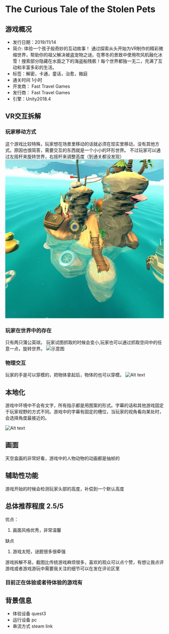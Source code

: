 # The Curious Tale of the Stolen Pets
## 游戏概况
- 发行日期：2019/11/14 
- 简介: 体验一个孩子般奇妙的互动故事！ 通过探索从头开始为VR制作的精彩微缩世界，帮助你的祖父解决被盗宠物之谜。在寒冬的景致中使用吹风机融化冰雪！搜索部分隐藏在水面之下的海盗船残骸！每个世界都独一无二，充满了互动和丰富多彩的生活。
- 标签：解密，卡通，童话，治愈，箱庭
- 通关时间 1小时
- 开发商：
Fast Travel Games
- 发行商：
Fast Travel Games
- 引擎：Unity2018.4

## VR交互拆解
### 玩家移动方式
这个游戏比较特殊，玩家想在场景里移动的话就必须在现实里移动，没有其他方式。原因也很简答，需要交互的东西就是一个小小的环形世界。 不过玩家可以通过左摇杆来旋转世界，右摇杆来调整高度（到通关都没发现）
![示意图](截图/海洋世界.jpg)
### 玩家在世界中的存在
只有两只蒲公英球。 玩家试图抓取的时候会变小,玩家也可以通过抓取空间中的任意一点，旋转世界。
![示意图](/截图/双手.jpg)
### 物理交互
玩家的手是可以穿模的，把物体拿起后，物体的也可以穿模。
![Alt text](/截图/穿模.png)
## 本地化
游戏中环境中不会有文字，所有指示都是用图案的形式。字幕的话和其他游戏固定于玩家视野的方式不同。游戏中的字幕有固定的槽位，当玩家的视角看向某处时，会选择角度最接近的。

![Alt text](/截图/字幕示意图.jpg)

## 画面
天空盒画的非常好看，游戏中的人物动物的动画都是抽帧的

## 辅助性功能
游戏开始的时候会检测玩家头部的高度，补偿到一个默认高度
 
## 总体推荐程度 2.5/5
优点：  
1. 画面风格优秀，非常温馨

缺点
1. 游戏太短，谜题很多很牵强
   

游戏拆解不易，截图比传统游戏麻烦很多，喜欢的观众可以点个赞，有想让我点评游戏或者游戏游玩中需要我关注的细节可以在发在评论区里
### 目前正在体验或者待体验的游戏有
## 背景信息
- 体验设备 quest3
- 运行设备 pc 
- 串流方式 steam link